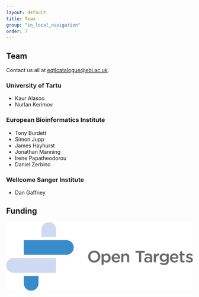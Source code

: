```yaml
---
layout: default
title: Team
group: "in_local_navigation"
order: 7
---
```


Team
----

Contact us all at [eqtlcatalogue@ebi.ac.uk](mailto:eqtlcatalogue@ebi.ac.uk).

### University of Tartu
- Kaur Alasoo
- Nurlan Kerimov

### European Bioinformatics Institute
- Tony Burdett
- Simon Jupp
- James Hayhurst
- Jonathan Manning
- Irene Papatheodorou
- Daniel Zerbino

### Wellcome Sanger Institute
- Dan Gaffney

Funding 
-------

[![Open Targets](static/OT_logo.png)](https://www.opentargets.org/)
